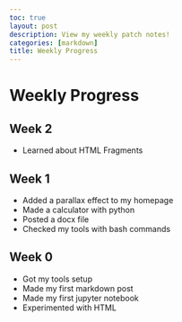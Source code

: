 ```yaml
---
toc: true
layout: post
description: View my weekly patch notes!
categories: [markdown]
title: Weekly Progress
---
```

# Weekly Progress
## Week 2
- Learned about HTML Fragments

## Week 1
- Added a parallax effect to my homepage
- Made a calculator with python
- Posted a docx file
- Checked my tools with bash commands

## Week 0
- Got my tools setup
- Made my first markdown post
- Made my first jupyter notebook
- Experimented with HTML